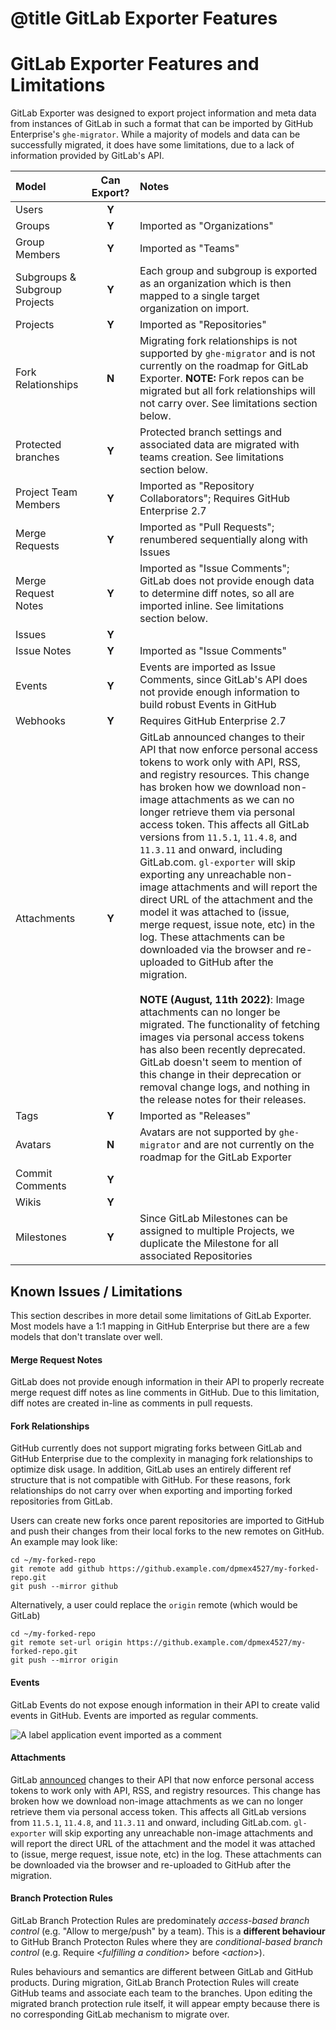 # @title GitLab Exporter Features

# GitLab Exporter Features and Limitations

GitLab Exporter was designed to export project information and meta data from instances of GitLab in such a format that can be imported by GitHub Enterprise's `ghe-migrator`. While a majority of models and data can be successfully migrated, it does have some limitations, due to a lack of information provided by GitLab's API.

| Model | Can Export? | Notes |
| :---  | :---------: | :---  |
| Users | **Y** | |
| Groups | **Y** | Imported as "Organizations" |
| Group Members | **Y** | Imported as "Teams" |
| Subgroups & Subgroup Projects | **Y** | Each group and subgroup is exported as an organization which is then mapped to a single target organization on import. |
| Projects | **Y** | Imported as "Repositories" |
| Fork Relationships | **N** | Migrating fork relationships is not supported by `ghe-migrator` and is not currently on the roadmap for GitLab Exporter. **NOTE:** Fork repos can be migrated but all fork relationships will not carry over. See limitations section below. |
| Protected branches | **Y** | Protected branch settings and associated data are migrated with teams creation. See limitations section below. |
| Project Team Members | **Y** | Imported as "Repository Collaborators"; Requires GitHub Enterprise 2.7 |
| Merge Requests | **Y** | Imported as "Pull Requests"; renumbered sequentially along with Issues |
| Merge Request Notes | **Y** | Imported as "Issue Comments"; GitLab does not provide enough data to determine diff notes, so all are imported inline. See limitations section below. |
| Issues | **Y** | |
| Issue Notes | **Y** | Imported as "Issue Comments" |
| Events | **Y** | Events are imported as Issue Comments, since GitLab's API does not provide enough information to build robust Events in GitHub |
| Webhooks | **Y** | Requires GitHub Enterprise 2.7 |
| Attachments | **Y** | GitLab announced changes to their API that now enforce personal access tokens to work only with API, RSS, and registry resources. This change has broken how we download non-image attachments as we can no longer retrieve them via personal access token. This affects all GitLab versions from `11.5.1`, `11.4.8`, and `11.3.11` and onward, including GitLab.com. `gl-exporter` will skip exporting any unreachable non-image attachments and will report the direct URL of the attachment and the model it was attached to (issue, merge request, issue note, etc) in the log. These attachments can be downloaded via the browser and re-uploaded to GitHub after the migration. </br></br> **NOTE (August, 11th 2022)**: Image attachments can no longer be migrated. The functionality of fetching images via personal access tokens has also been recently deprecated. GitLab doesn't seem to mention of this change in their deprecation or removal change logs, and nothing in the release notes for their releases.  |
| Tags | **Y** | Imported as "Releases" |
| Avatars | **N** | Avatars are not supported by `ghe-migrator` and are not currently on the roadmap for the GitLab Exporter |
| Commit Comments | **Y** | |
| Wikis | **Y** | |
| Milestones | **Y** | Since GitLab Milestones can be assigned to multiple Projects, we duplicate the Milestone for all associated Repositories |

## Known Issues / Limitations
This section describes in more detail some limitations of GitLab Exporter. Most models have a 1:1 mapping in GitHub Enterprise but there are a few models that don't translate over well.

#### Merge Request Notes
GitLab does not provide enough information in their API to properly recreate merge request diff notes as line comments in GitHub. Due to this limitation, diff notes are created in-line as comments in pull requests.

#### Fork Relationships
GitHub currently does not support migrating forks between GitLab and GitHub Enterprise due to the complexity in managing fork relationships to optimize disk usage. In addition, GitLab uses an entirely different ref structure that is not compatible with GitHub. For these reasons, fork relationships do not carry over when exporting and importing forked repositories from GitLab.

Users can create new forks once parent repositories are imported to GitHub and push their changes from their local forks to the new remotes on GitHub. An example may look like:

```
cd ~/my-forked-repo
git remote add github https://github.example.com/dpmex4527/my-forked-repo.git
git push --mirror github
```

Alternatively, a user could replace the `origin` remote (which would be GitLab)

```
cd ~/my-forked-repo
git remote set-url origin https://github.example.com/dpmex4527/my-forked-repo.git
git push --mirror origin
```

#### Events

GitLab Events do not expose enough information in their API to create valid events in GitHub. Events are imported as regular comments.

![A label application event imported as a comment](https://user-images.githubusercontent.com/12524137/28956148-d9fd4d44-78f3-11e7-8d67-20bd7b543d99.png)

#### Attachments
GitLab [announced](https://about.gitlab.com/2018/11/28/security-release-gitlab-11-dot-5-dot-1-released/) changes to their API that now enforce personal access tokens to work only with API, RSS, and registry resources. This change has broken how we download non-image attachments as we can no longer retrieve them via personal access token. This affects all GitLab versions from `11.5.1`, `11.4.8`, and `11.3.11` and onward, including GitLab.com. `gl-exporter` will skip exporting any unreachable non-image attachments and will report the direct URL of the attachment and the model it was attached to (issue, merge request, issue note, etc) in the log. These attachments can be downloaded via the browser and re-uploaded to GitHub after the migration.

#### Branch Protection Rules

GitLab Branch Protection Rules are predominately *access-based branch control* (e.g. "Allow to merge/push" by a team). This is a **different behaviour** to GitHub Branch Protecton Rules where they are *conditional-based branch control* (e.g. Require <*fulfilling a condition*> before <*action*>).

Rules behaviours and semantics are different between GitLab and GitHub products. During migration, GitLab Branch Protection Rules will create GitHub teams and associate each team to the branches. Upon editing the migrated branch protection rule itself, it will appear empty because there is no corresponding GitLab mechanism to migrate over.
